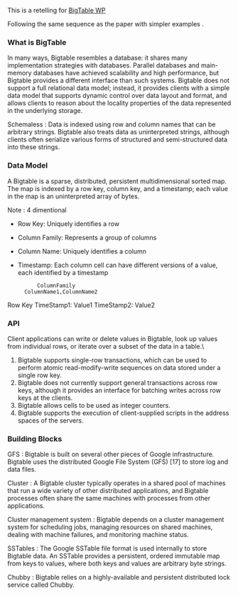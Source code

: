 This is a retelling for [BigTable WP](https://research.google/pubs/pub27898/)

Following the same sequence as the paper with simpler examples .

### What is BigTable 
In many ways, Bigtable resembles a database: it shares many implementation strategies with databases. Parallel databases and main-memory databases have achieved scalability and high performance, but Bigtable provides a different interface than such systems. Bigtable does not support a full relational data model; instead, it provides clients with a simple data model that supports dynamic control over data layout and format, and allows clients to reason about the locality properties of the data represented in the underlying storage. 

Schemaless :
Data is indexed using row and column names that can be arbitrary strings. Bigtable also treats data as uninterpreted strings, although clients often serialize various forms of structured and semi-structured data into these strings.

### Data Model 
A Bigtable is a sparse, distributed, persistent multidimensional sorted map. The map is indexed by a row key, column key, and a timestamp; each value in the map
is an uninterpreted array of bytes.

Note : 4 dimentional 
- Row Key: Uniquely identifies a row
- Column Family: Represents a group of columns
- Column Name: Uniquely identifies a column
- Timestamp: Each column cell can have different versions of a value, each identified by a timestamp

            ColumnFamily 
        ColumnName1,ColumnName2
Row Key TimeStamp1: Value1
        TimeStamp2: Value2
        
### API

Client applications can write or delete values in Bigtable, look up values from individual rows, or iterate over a subset of the data in a table.\\

1. Bigtable supports single-row transactions, which can be used to perform atomic read-modify-write sequences on data stored under a single row key. 
2. Bigtable does not currently support general transactions across row keys, although it provides an interface for batching writes across
row keys at the clients.
3. Bigtable allows cells to be used as integer counters. 
4. Bigtable supports the execution of client-supplied scripts in the address spaces of the servers. 


### Building Blocks 

GFS : Bigtable is built on several other pieces of Google infrastructure. Bigtable uses the distributed Google File System (GFS) [17] to store log and data files. 

Cluster : A Bigtable cluster typically operates in a shared pool of machines that run a wide variety of other distributed applications, and Bigtable processes often share the same machines with processes from other applications. 

Cluster management system : Bigtable depends on a cluster management system for scheduling jobs, managing resources on shared machines, dealing with machine failures, and monitoring machine status.

SSTables : The Google SSTable file format is used internally to store Bigtable data. An SSTable provides a persistent, ordered immutable map from keys to values, where both keys and values are arbitrary byte strings. 

Chubby : Bigtable relies on a highly-available and persistent distributed lock service called Chubby.

